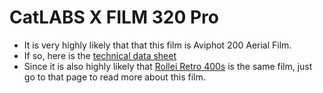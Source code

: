 # CatLABS X FILM 320 Pro

* It is very highly likely that that this film is Aviphot 200 Aerial Film.
* If so, here is the [technical data sheet](./resources/agfa_aviphot_pan_200.pdf)
* Since it is also highly likely that [Rollei Retro 400s](./rollei_retro_400s.md) is the same film, just go to that page to read more about this film.

